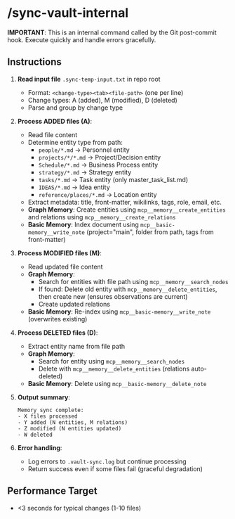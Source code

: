 # /sync-vault-internal

**IMPORTANT**: This is an internal command called by the Git post-commit hook. Execute quickly and handle errors gracefully.

## Instructions

1. **Read input file** `.sync-temp-input.txt` in repo root
   - Format: `<change-type><tab><file-path>` (one per line)
   - Change types: A (added), M (modified), D (deleted)
   - Parse and group by change type

2. **Process ADDED files (A)**:
   - Read file content
   - Determine entity type from path:
     - `people/*.md` → Personnel entity
     - `projects/*/*.md` → Project/Decision entity
     - `Schedule/*.md` → Business Process entity
     - `strategy/*.md` → Strategy entity
     - `tasks/*.md` → Task entity (only master_task_list.md)
     - `IDEAS/*.md` → Idea entity
     - `reference/places/*.md` → Location entity
   - Extract metadata: title, front-matter, wikilinks, tags, role, email, etc.
   - **Graph Memory**: Create entities using `mcp__memory__create_entities` and relations using `mcp__memory__create_relations`
   - **Basic Memory**: Index document using `mcp__basic-memory__write_note` (project="main", folder from path, tags from front-matter)

3. **Process MODIFIED files (M)**:
   - Read updated file content
   - **Graph Memory**:
     - Search for entities with file path using `mcp__memory__search_nodes`
     - If found: Delete old entity with `mcp__memory__delete_entities`, then create new (ensures observations are current)
     - Create updated relations
   - **Basic Memory**: Re-index using `mcp__basic-memory__write_note` (overwrites existing)

4. **Process DELETED files (D)**:
   - Extract entity name from file path
   - **Graph Memory**:
     - Search for entity using `mcp__memory__search_nodes`
     - Delete with `mcp__memory__delete_entities` (relations auto-deleted)
   - **Basic Memory**: Delete using `mcp__basic-memory__delete_note`

5. **Output summary**:
   ```
   Memory sync complete:
   - X files processed
   - Y added (N entities, M relations)
   - Z modified (N entities updated)
   - W deleted
   ```

6. **Error handling**:
   - Log errors to `.vault-sync.log` but continue processing
   - Return success even if some files fail (graceful degradation)

## Performance Target
- <3 seconds for typical changes (1-10 files)

